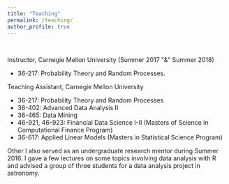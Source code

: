 ```yaml
---
title: "Teaching"
permalink: /teaching/
author_profile: true
---
```

<br>


Instructor, Carnegie Mellon University (Summer 2017 "&" Summer 2018)
* 36-217: Probability Theory and Random Processes.

Teaching Assistant, Carnegie Mellon University
* 36-217: Probability Theory and Random Processes
* 36-402: Advanced Data Analysis II
* 36-465: Data Mining
* 46-921, 46-923: Financial Data Science I-II (Masters of Science in Computational Finance Program)
* 36-617: Applied Linear Models (Masters in Statistical Science Program)

Other
I also served as an undergraduate research mentor during Summer 2016.  I gave a few lectures on some topics involving data analysis with R and advised a group of three students for a data analysis project in astronomy.   
